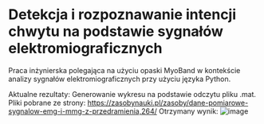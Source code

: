 # Detekcja i rozpoznawanie intencji chwytu na podstawie sygnałów elektromiograficznych
Praca inżynierska polegająca na użyciu opaski MyoBand w kontekście analizy sygnałów elektromiograficznych przy użyciu języka Python. 

Aktualne rezultaty: 
Generowanie wykresu na podstawie odczytu pliku .mat. 
Pliki pobrane ze strony: https://zasobynauki.pl/zasoby/dane-pomiarowe-sygnalow-emg-i-mmg-z-przedramienia,264/
Otrzymany wynik:
![image](https://github.com/mburakowski/Analiza-sygna-w-elektromiograficznych/assets/73072665/f267fada-fbfd-4abb-8b66-4047b696c5e2)
